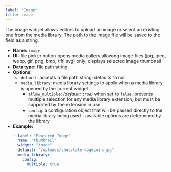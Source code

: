 ```yaml
---
label: "Image"
title: image
---
```


The image widget allows editors to upload an image or select an existing one from the media library. The path to the image file will be saved to the field as a string.

- **Name:** `image`
- **UI:** file picker button opens media gallery allowing image files (jpg, jpeg, webp, gif, png, bmp, tiff, svg) only; displays selected image thumbnail
- **Data type:** file path string
- **Options:**
  - `default`: accepts a file path string; defaults to null
  - `media_library`: media library settings to apply when a media library is opened by the
    current widget
    - `allow_multiple`: _(default: `true`)_ when set to `false`, prevents multiple selection for any media library extension, but must be supported by the extension in use
    - `config`: a configuration object that will be passed directly to the media library being
      used - available options are determined by the library
- **Example:**
    ```yaml
    - label: "Featured Image"
      name: "thumbnail"
      widget: "image"
      default: "/uploads/chocolate-dogecoin.jpg"
      media_library:
        config:
          multiple: true
    ```
